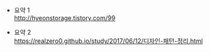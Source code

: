 * 요약 1</br>
http://hyeonstorage.tistory.com/99 </br>

* 요약 2</br>
https://realzero0.github.io/study/2017/06/12/디자인-패턴-정리.html </br>
